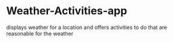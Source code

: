 # Weather-Activities-app
displays weather for a location and offers activities to do that are reasonable for the weather
